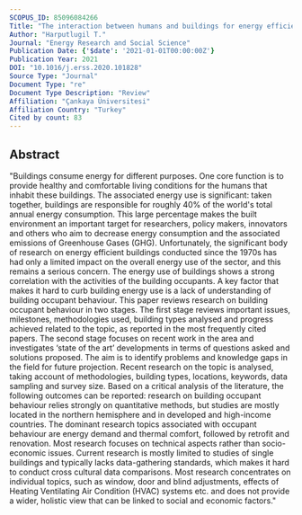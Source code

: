 ```yaml
---
SCOPUS_ID: 85096084266
Title: "The interaction between humans and buildings for energy efficiency: A critical review"
Author: "Harputlugil T."
Journal: "Energy Research and Social Science"
Publication Date: {'$date': '2021-01-01T00:00:00Z'}
Publication Year: 2021
DOI: "10.1016/j.erss.2020.101828"
Source Type: "Journal"
Document Type: "re"
Document Type Description: "Review"
Affiliation: "Çankaya Üniversitesi"
Affiliation Country: "Turkey"
Cited by count: 83
---
```


## Abstract
"Buildings consume energy for different purposes. One core function is to provide healthy and comfortable living conditions for the humans that inhabit these buildings. The associated energy use is significant: taken together, buildings are responsible for roughly 40% of the world's total annual energy consumption. This large percentage makes the built environment an important target for researchers, policy makers, innovators and others who aim to decrease energy consumption and the associated emissions of Greenhouse Gases (GHG). Unfortunately, the significant body of research on energy efficient buildings conducted since the 1970s has had only a limited impact on the overall energy use of the sector, and this remains a serious concern. The energy use of buildings shows a strong correlation with the activities of the building occupants. A key factor that makes it hard to curb building energy use is a lack of understanding of building occupant behaviour. This paper reviews research on building occupant behaviour in two stages. The first stage reviews important issues, milestones, methodologies used, building types analysed and progress achieved related to the topic, as reported in the most frequently cited papers. The second stage focuses on recent work in the area and investigates ‘state of the art’ developments in terms of questions asked and solutions proposed. The aim is to identify problems and knowledge gaps in the field for future projection. Recent research on the topic is analysed, taking account of methodologies, building types, locations, keywords, data sampling and survey size. Based on a critical analysis of the literature, the following outcomes can be reported: research on building occupant behaviour relies strongly on quantitative methods, but studies are mostly located in the northern hemisphere and in developed and high-income countries. The dominant research topics associated with occupant behaviour are energy demand and thermal comfort, followed by retrofit and renovation. Most research focuses on technical aspects rather than socio-economic issues. Current research is mostly limited to studies of single buildings and typically lacks data-gathering standards, which makes it hard to conduct cross cultural data comparisons. Most research concentrates on individual topics, such as window, door and blind adjustments, effects of Heating Ventilating Air Condition (HVAC) systems etc. and does not provide a wider, holistic view that can be linked to social and economic factors."
